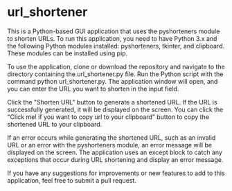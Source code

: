 # url_shortener

This is a Python-based GUI application that uses the pyshorteners module to shorten URLs. To run this application, you need to have Python 3.x and the following Python modules installed: pyshorteners, tkinter, and clipboard. These modules can be installed using pip.

To use the application, clone or download the repository and navigate to the directory containing the url_shortener.py file. Run the Python script with the command python url_shortener.py. The application window will open, and you can enter the URL you want to shorten in the input field.

Click the "Shorten URL" button to generate a shortened URL. If the URL is successfully generated, it will be displayed on the screen. You can click the "Click me! if you want to copy url to your clipboard" button to copy the shortened URL to your clipboard.

If an error occurs while generating the shortened URL, such as an invalid URL or an error with the pyshorteners module, an error message will be displayed on the screen. The application uses an except block to catch any exceptions that occur during URL shortening and display an error message.

If you have any suggestions for improvements or new features to add to this application, feel free to submit a pull request.
